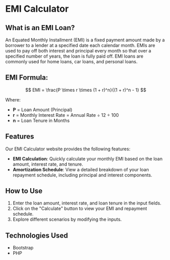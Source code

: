# EMI Calculator

## What is an EMI Loan?

An Equated Monthly Installment (EMI) is a fixed payment amount made by a borrower to a lender at a specified date each calendar month. EMIs are used to pay off both interest and principal every month so that over a specified number of years, the loan is fully paid off. EMI loans are commonly used for home loans, car loans, and personal loans.

## EMI Formula:  
$$
EMI = \frac{P \times r \times (1 + r)^n}{(1 + r)^n - 1}
$$

Where:
- **P** = Loan Amount (Principal)  
- **r** = Monthly Interest Rate = Annual Rate ÷ 12 ÷ 100  
- **n** = Loan Tenure in Months  
## Features

Our EMI Calculator website provides the following features:

- **EMI Calculation**: Quickly calculate your monthly EMI based on the loan amount, interest rate, and tenure.
- **Amortization Schedule**: View a detailed breakdown of your loan repayment schedule, including principal and interest components.

## How to Use

1. Enter the loan amount, interest rate, and loan tenure in the input fields.
2. Click on the "Calculate" button to view your EMI and repayment schedule.
3. Explore different scenarios by modifying the inputs.

## Technologies Used

- Bootstrap
- PHP
